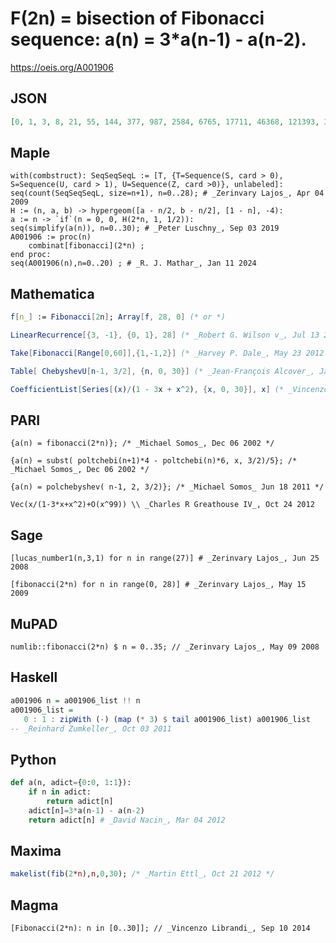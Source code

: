 # F\(2n\) \= bisection of Fibonacci sequence: a\(n\) \= 3\*a\(n\-1\) \- a\(n\-2\)\.
https://oeis.org/A001906
## JSON
```JSON
[0, 1, 3, 8, 21, 55, 144, 377, 987, 2584, 6765, 17711, 46368, 121393, 317811, 832040, 2178309, 5702887, 14930352, 39088169, 102334155, 267914296, 701408733, 1836311903, 4807526976, 12586269025, 32951280099, 86267571272, 225851433717, 591286729879, 1548008755920]
```
## Maple
```Maple
with(combstruct): SeqSeqSeqL := [T, {T=Sequence(S, card > 0), S=Sequence(U, card > 1), U=Sequence(Z, card >0)}, unlabeled]: seq(count(SeqSeqSeqL, size=n+1), n=0..28); # _Zerinvary Lajos_, Apr 04 2009
H := (n, a, b) -> hypergeom([a - n/2, b - n/2], [1 - n], -4):
a := n -> `if`(n = 0, 0, H(2*n, 1, 1/2)):
seq(simplify(a(n)), n=0..30); # _Peter Luschny_, Sep 03 2019
A001906 := proc(n)
    combinat[fibonacci](2*n) ;
end proc:
seq(A001906(n),n=0..20) ; # _R. J. Mathar_, Jan 11 2024
```
## Mathematica
```Mathematica
f[n_] := Fibonacci[2n]; Array[f, 28, 0] (* or *)
```
```Mathematica
LinearRecurrence[{3, -1}, {0, 1}, 28] (* _Robert G. Wilson v_, Jul 13 2011 *)
```
```Mathematica
Take[Fibonacci[Range[0,60]],{1,-1,2}] (* _Harvey P. Dale_, May 23 2012 *)
```
```Mathematica
Table[ ChebyshevU[n-1, 3/2], {n, 0, 30}] (* _Jean-François Alcover_, Jan 25 2013, after _Michael Somos_ *)
```
```Mathematica
CoefficientList[Series[(x)/(1 - 3x + x^2), {x, 0, 30}], x] (* _Vincenzo Librandi_, Sep 10 2014 *)
```
## PARI
```PARI
{a(n) = fibonacci(2*n)}; /* _Michael Somos_, Dec 06 2002 */
```
```PARI
{a(n) = subst( poltchebi(n+1)*4 - poltchebi(n)*6, x, 3/2)/5}; /* _Michael Somos_, Dec 06 2002 */
```
```PARI
{a(n) = polchebyshev( n-1, 2, 3/2)}; /* _Michael Somos_ Jun 18 2011 */
```
```PARI
Vec(x/(1-3*x+x^2)+O(x^99)) \\ _Charles R Greathouse IV_, Oct 24 2012
```
## Sage
```Sage
[lucas_number1(n,3,1) for n in range(27)] # _Zerinvary Lajos_, Jun 25 2008
```
```Sage
[fibonacci(2*n) for n in range(0, 28)] # _Zerinvary Lajos_, May 15 2009
```
## MuPAD
```MuPAD
numlib::fibonacci(2*n) $ n = 0..35; // _Zerinvary Lajos_, May 09 2008
```
## Haskell
```Haskell
a001906 n = a001906_list !! n
a001906_list =
   0 : 1 : zipWith (-) (map (* 3) $ tail a001906_list) a001906_list
-- _Reinhard Zumkeller_, Oct 03 2011
```
## Python
```Python
def a(n, adict={0:0, 1:1}):
    if n in adict:
        return adict[n]
    adict[n]=3*a(n-1) - a(n-2)
    return adict[n] # _David Nacin_, Mar 04 2012
```
## Maxima
```Maxima
makelist(fib(2*n),n,0,30); /* _Martin Ettl_, Oct 21 2012 */
```
## Magma
```Magma
[Fibonacci(2*n): n in [0..30]]; // _Vincenzo Librandi_, Sep 10 2014
```
